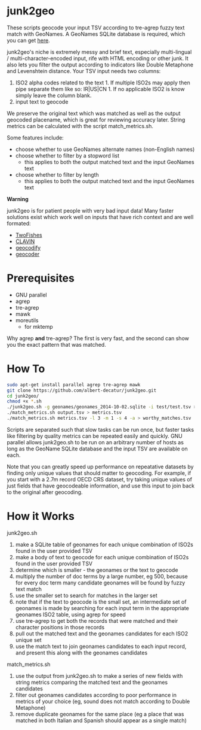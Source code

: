 junk2geo
========

These scripts geocode your input TSV according to tre-agrep fuzzy text match with GeoNames.
A GeoNames SQLite database is required, which you can get [here](https://github.com/albert-decatur/geonames2sqlite.git).

junk2geo's niche is extremely messy and brief text, especially multi-lingual / multi-character-encoded input, rife with HTML encoding or other junk.
It also lets you filter the output according to indicators like Double Metaphone and Levenshtein distance.
Your TSV input needs two columns: 

  1. ISO2 alpha codes related to the text
    1. If multiple ISO2s may apply then pipe separate them like so: IR|US|CN
    1. If no applicable ISO2 is know simply leave the column blank.
  2. input text to geocode

We preserve the original text which was matched as well as the output geocoded placename, which is great for reviewing accuracy later.
String metrics can be calculated with the script match_metrics.sh.

Some features include:

* choose whether to use GeoNames alternate names (non-English names)
* choose whether to filter by a stopword list
  * this applies to both the output matched text and the input GeoNames text
* choose whether to filter by length
  * this applies to both the output matched text and the input GeoNames text

**Warning**

junk2geo is for patient people with very bad input data!
Many faster solutions exist which work well on inputs that have rich context and are well formated:

* [TwoFishes](https://github.com/foursquare/twofishes)
* [CLAVIN](https://github.com/Berico-Technologies/CLAVIN)
* [geocodify](https://github.com/tmcw/geocodify)
* [geocoder](https://github.com/alexreisner/geocoder)


Prerequisites
=============

* GNU parallel
* agrep
* tre-agrep
* mawk
* moreutils
  * for mktemp

Why agrep **and** tre-agrep?  The first is very fast, and the second can show you the exact pattern that was matched.

How To
======

```bash
sudo apt-get install parallel agrep tre-agrep mawk
git clone https://github.com/albert-decatur/junk2geo.git
cd junk2geo/
chmod +x *.sh
./junk2geo.sh -g geonames/geonames_2014-10-02.sqlite -i test/test.tsv > output.tsv
./match_metrics.sh output.tsv > metrics.tsv
./match_metrics.sh metrics.tsv -l 3 -m 1 -s 4 -a > worthy_matches.tsv
```

Scripts are separated such that slow tasks can be run once, but faster tasks like filtering by quality metrics can be repeated easily and quickly.
GNU parallel allows junk2geo.sh to be run on an arbitrary number of hosts as long as the GeoName SQLite database and the input TSV are available on each.

Note that you can greatly speed up performance on repeatative datasets by finding only unique values that should matter to geocoding.
For example, if you start with a 2.7m record OECD CRS dataset, try taking unique values of just fields that have geocodeable information, and use this input to join back to the original after geocoding.

How it Works
============

junk2geo.sh

1. make a SQLite table of geonames for each unique combination of ISO2s found in the user provided TSV
2. make a body of text to geocode for each unique combination of ISO2s found in the user provided TSV
3. determine which is smaller - the geonames or the text to geocode
  1. multiply the number of doc terms by a large number, eg 500, because for every doc term many candidate geonames will be found by fuzzy text match
4. use the smaller set to search for matches in the larger set
  4. note that if the text to geocode is the small set, an intermediate set of geonames is made by searching for each input term in the appropriate geonames ISO2 table, using agrep for speed
5. use tre-agrep to get both the records that were matched and their character positions in those records
6. pull out the matched text and the geonames candidates for each ISO2 unique set
7. use the match text to join geonames candidates to each input record, and present this along with the geonames candidates

match_metrics.sh

1. use the output from junk2geo.sh to make a series of new fields with string metrics comparing the matched text and the geonames candidates
2. filter out geonames candidates according to poor performance in metrics of your choice (eg, sound does not match according to Double Metaphone)
3. remove duplicate geonames for the same place (eg a place that was matched in both Italian and Spanish should appear as a single match)
